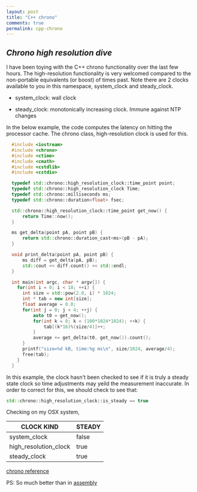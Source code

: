```yaml
---
layout: post
title: "C++ chrono"
comments: true
permalink: cpp-chrono
---
```

*Chrono high resolution dive*
-----

<!--adsense1-->

I have been toying with the C++ chrono functionality over the last few hours.  The high-resolution functionality is very welcomed compared to the non-portable equivalents (or boost) of 
times past.  Note there are 2 clocks available to you in this namespace, system_clock and
steady_clock.  

  * system_clock: wall clock

  * steady_clock: monotonically increasing clock.  Immune against NTP changes  

  In the below example, the code computes the latency on hitting the processor 
  cache.  The chrono class, high-resolution clock is used for this.  

  ```cpp
  	#include <iostream>
	#include <chrono>
	#include <ctime>
	#include <cmath>
	#include <cstdlib>
	#include <cstdio>

	typedef std::chrono::high_resolution_clock::time_point point;
	typedef std::chrono::high_resolution_clock Time;
	typedef std::chrono::milliseconds ms;
	typedef std::chrono::duration<float> fsec;

	std::chrono::high_resolution_clock::time_point get_now() {
	 	return Time::now();
	}

	ms get_delta(point pA, point pB) {
		return std::chrono::duration_cast<ms>(pB - pA);
	}

	void print_delta(point pA, point pB) {
		ms diff = get_delta(pA, pB);
		std::cout << diff.count() << std::endl;
	}

	int main(int argc, char * argv[]) {
	  for(int i = 0; i < 18; ++i) {
	  	int size = std::pow(2.0, i) * 1024;
	  	int * tab = new int[size];
	  	float average = 0.0;
	  	for(int j = 0; j < 4; ++j) {
	  		auto t0 = get_now();		
	  		for(int k = 0; k < (100*1024*1024); ++k) {
	  			tab[(k*16)%(size/4)]++;
	  		}
	  		average += get_delta(t0, get_now()).count();
	  	}
	  	printf("size=%d kB, time:%g ms\n", size/1024, average/4);
	  	free(tab);
	  }
	}
  ```

  In this example, the clock hasn't been checked to see if it is truly a
  steady state clock so time adjustments may yeild the measurement inaccurate.  In 
  order to correct for this, we should check to see that:

  ```cpp
  std::chrono::high_resolution_clock::is_steady == true
  ```

  Checking on my OSX system,

  CLOCK KIND 		 	| STEADY |
  ----------------------|--------|
  system_clock			|false   |
  high_resolution_clock |true    |
  steady_clock			|true	 |

[chrono reference](http://en.cppreference.com/w/cpp/chrono)

PS: So much better than in [assembly](http://www.jagregory.com/abrash-zen-of-asm/#the-zen-timer)

<!--adsense2-->

